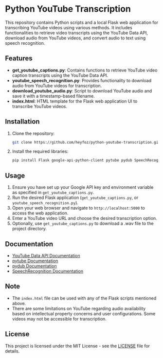 # Python YouTube Transcription

This repository contains Python scripts and a local Flask web application for transcribing YouTube videos using various methods. It includes functionalities to retrieve video transcripts using the YouTube Data API, download audio from YouTube videos, and convert audio to text using speech recognition.

## Features

- **get_youtube_captions.py**: Contains functions to retrieve YouTube video caption transcripts using the YouTube Data API.
- **youtube_speech_recognition.py**: Provides functionality to download audio from YouTube videos for transcription.
- **download_youtube_audio.py**: Script to download YouTube audio and save it with a timestamp-based filename.
- **index.html**: HTML template for the Flask web application UI to transcribe YouTube videos.

## Installation

1. Clone the repository:

    ```bash
    git clone https://github.com/heyfoz/python-youtube-transcription.git
    ```

2. Install the required libraries:

    ```bash
    pip install Flask google-api-python-client pytube pydub SpeechRecognition
    ```

## Usage

1. Ensure you have set up your Google API key and environment variable as specified in `get_youtube_captions.py`.
2. Run the desired Flask application (`get_youtube_captions.py`, or `youtube_speech_recognition.py`).
3. Open your web browser and navigate to `http://localhost:5000` to access the web application.
4. Enter a YouTube video URL and choose the desired transcription option.
5. Optionally, use `get_youtube_captions.py` to download a .wav file to the project directory.

## Documentation

- [YouTube Data API Documentation](https://developers.google.com/youtube/v3/docs)
- [pytube Documentation](https://pytube.io/en/latest/)
- [pydub Documentation](https://github.com/jiaaro/pydub#documentation)
- [SpeechRecognition Documentation](https://github.com/Uberi/speech_recognition#readme)

## Note

- The `index.html` file can be used with any of the Flask scripts mentioned above.
- There are some limitations on YouTube regarding audio availability based on intellectual property concerns and user configurations. Some videos may not be accessible for transcription.

## License

This project is licensed under the MIT License - see the [LICENSE](LICENSE) file for details.
